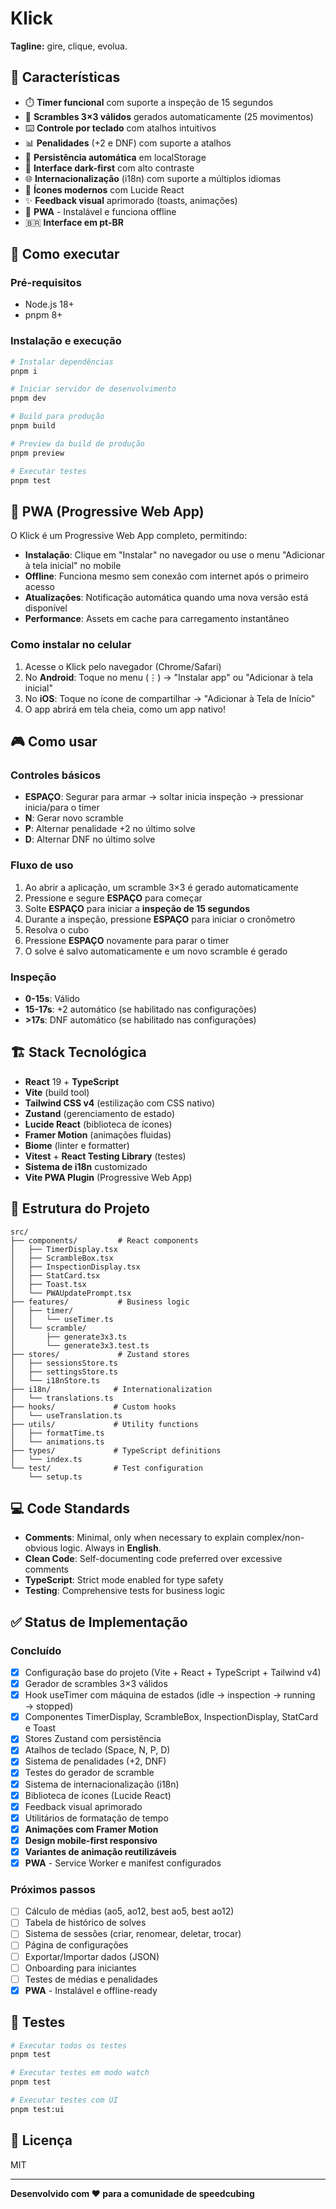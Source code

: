 # Klick

**Tagline:** gire, clique, evolua.

## 🎯 Características

- ⏱️ **Timer funcional** com suporte a inspeção de 15 segundos
- 🔄 **Scrambles 3×3 válidos** gerados automaticamente (25 movimentos)
- ⌨️ **Controle por teclado** com atalhos intuitivos
- 📊 **Penalidades** (+2 e DNF) com suporte a atalhos
- 💾 **Persistência automática** em localStorage
- 🎨 **Interface dark-first** com alto contraste
- 🌐 **Internacionalização** (i18n) com suporte a múltiplos idiomas
- 🎯 **Ícones modernos** com Lucide React
- ✨ **Feedback visual** aprimorado (toasts, animações)
- 📱 **PWA** - Instalável e funciona offline
- 🇧🇷 **Interface em pt-BR**

## 🚀 Como executar

### Pré-requisitos

- Node.js 18+
- pnpm 8+

### Instalação e execução

```bash
# Instalar dependências
pnpm i

# Iniciar servidor de desenvolvimento
pnpm dev

# Build para produção
pnpm build

# Preview da build de produção
pnpm preview

# Executar testes
pnpm test
```

## 📱 PWA (Progressive Web App)

O Klick é um Progressive Web App completo, permitindo:

- **Instalação**: Clique em "Instalar" no navegador ou use o menu "Adicionar à tela inicial" no mobile
- **Offline**: Funciona mesmo sem conexão com internet após o primeiro acesso
- **Atualizações**: Notificação automática quando uma nova versão está disponível
- **Performance**: Assets em cache para carregamento instantâneo

### Como instalar no celular

1. Acesse o Klick pelo navegador (Chrome/Safari)
2. No **Android**: Toque no menu (⋮) → "Instalar app" ou "Adicionar à tela inicial"
3. No **iOS**: Toque no ícone de compartilhar → "Adicionar à Tela de Início"
4. O app abrirá em tela cheia, como um app nativo!

## 🎮 Como usar

### Controles básicos

- **ESPAÇO**: Segurar para armar → soltar inicia inspeção → pressionar inicia/para o timer
- **N**: Gerar novo scramble
- **P**: Alternar penalidade +2 no último solve
- **D**: Alternar DNF no último solve

### Fluxo de uso

1. Ao abrir a aplicação, um scramble 3×3 é gerado automaticamente
2. Pressione e segure **ESPAÇO** para começar
3. Solte **ESPAÇO** para iniciar a **inspeção de 15 segundos**
4. Durante a inspeção, pressione **ESPAÇO** para iniciar o cronômetro
5. Resolva o cubo
6. Pressione **ESPAÇO** novamente para parar o timer
7. O solve é salvo automaticamente e um novo scramble é gerado

### Inspeção

- **0-15s**: Válido
- **15-17s**: +2 automático (se habilitado nas configurações)
- **>17s**: DNF automático (se habilitado nas configurações)

## 🏗️ Stack Tecnológica

- **React** 19 + **TypeScript**
- **Vite** (build tool)
- **Tailwind CSS v4** (estilização com CSS nativo)
- **Zustand** (gerenciamento de estado)
- **Lucide React** (biblioteca de ícones)
- **Framer Motion** (animações fluidas)
- **Biome** (linter e formatter)
- **Vitest** + **React Testing Library** (testes)
- **Sistema de i18n** customizado
- **Vite PWA Plugin** (Progressive Web App)

## 📁 Estrutura do Projeto

```
src/
├── components/         # React components
│   ├── TimerDisplay.tsx
│   ├── ScrambleBox.tsx
│   ├── InspectionDisplay.tsx
│   ├── StatCard.tsx
│   ├── Toast.tsx
│   └── PWAUpdatePrompt.tsx
├── features/           # Business logic
│   ├── timer/
│   │   └── useTimer.ts
│   └── scramble/
│       ├── generate3x3.ts
│       └── generate3x3.test.ts
├── stores/             # Zustand stores
│   ├── sessionsStore.ts
│   ├── settingsStore.ts
│   └── i18nStore.ts
├── i18n/              # Internationalization
│   └── translations.ts
├── hooks/             # Custom hooks
│   └── useTranslation.ts
├── utils/             # Utility functions
│   ├── formatTime.ts
│   └── animations.ts
├── types/             # TypeScript definitions
│   └── index.ts
└── test/              # Test configuration
    └── setup.ts
```

## 💻 Code Standards

- **Comments**: Minimal, only when necessary to explain complex/non-obvious logic. Always in **English**.
- **Clean Code**: Self-documenting code preferred over excessive comments
- **TypeScript**: Strict mode enabled for type safety
- **Testing**: Comprehensive tests for business logic

## ✅ Status de Implementação

### Concluído

- [x] Configuração base do projeto (Vite + React + TypeScript + Tailwind v4)
- [x] Gerador de scrambles 3×3 válidos
- [x] Hook useTimer com máquina de estados (idle → inspection → running → stopped)
- [x] Componentes TimerDisplay, ScrambleBox, InspectionDisplay, StatCard e Toast
- [x] Stores Zustand com persistência
- [x] Atalhos de teclado (Space, N, P, D)
- [x] Sistema de penalidades (+2, DNF)
- [x] Testes do gerador de scramble
- [x] Sistema de internacionalização (i18n)
- [x] Biblioteca de ícones (Lucide React)
- [x] Feedback visual aprimorado
- [x] Utilitários de formatação de tempo
- [x] **Animações com Framer Motion**
- [x] **Design mobile-first responsivo**
- [x] **Variantes de animação reutilizáveis**
- [x] **PWA** - Service Worker e manifest configurados

### Próximos passos

- [ ] Cálculo de médias (ao5, ao12, best ao5, best ao12)
- [ ] Tabela de histórico de solves
- [ ] Sistema de sessões (criar, renomear, deletar, trocar)
- [ ] Página de configurações
- [ ] Exportar/Importar dados (JSON)
- [ ] Onboarding para iniciantes
- [ ] Testes de médias e penalidades
- [x] **PWA** - Instalável e offline-ready

## 🧪 Testes

```bash
# Executar todos os testes
pnpm test

# Executar testes em modo watch
pnpm test

# Executar testes com UI
pnpm test:ui
```

## 📝 Licença

MIT

---

**Desenvolvido com ❤️ para a comunidade de speedcubing**
